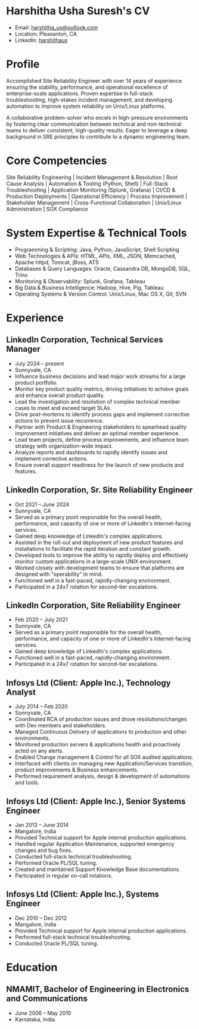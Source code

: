 # Harshitha Usha Suresh's CV

- Email: [harshitha_us@outlook.com](mailto:harshitha_us@outlook.com)
- Location: Pleasanton, CA
- LinkedIn: [harshithaus](https://linkedin.com/in/harshithaus)


# Profile

Accomplished Site Reliability Engineer with over 14 years of experience ensuring the stability, performance, and operational excellence of enterprise-scale applications. Proven expertise in full-stack troubleshooting, high-stakes incident management, and developing automation to improve system reliability on Unix/Linux platforms.

A collaborative problem-solver who excels in high-pressure environments by fostering clear communication between technical and non-technical teams to deliver consistent, high-quality results. Eager to leverage a deep background in SRE principles to contribute to a dynamic engineering team.

# Core Competencies

Site Reliability Engineering | Incident Management & Resolution | Root Cause Analysis | Automation & Tooling (Python, Shell) | Full-Stack Troubleshooting | Application Monitoring (Splunk, Grafana) | CI/CD & Production Deployments | Operational Efficiency | Process Improvement | Stakeholder Management | Cross-Functional Collaboration | Unix/Linux Administration | SOX Compliance

# System Expertise & Technical Tools

- Programming & Scripting: Java, Python, JavaScript, Shell Scripting
- Web Technologies & APIs: HTML, APIs, XML, JSON, Memcached, Apache httpd, Tomcat, jBoss, ATS
- Databases & Query Languages: Oracle, Cassandra DB, MongoDB, SQL, Trino
- Monitoring & Observability: Splunk, Grafana, Tableau
- Big Data & Business Intelligence: Hadoop, Hive, Pig, Tableau
- Operating Systems & Version Control: Unix/Linux, Mac OS X, Git, SVN
# Experience

## LinkedIn Corporation, Technical Services Manager

- July 2024 – present
- Sunnyvale, CA
- Influence business decisions and lead major work streams for a large product portfolio.
- Monitor key product quality metrics, driving initiatives to achieve goals and enhance overall product quality.
- Lead the investigation and resolution of complex technical member cases to meet and exceed target SLAs.
- Drive post-mortems to identify process gaps and implement corrective actions to prevent issue recurrence.
- Partner with Product & Engineering stakeholders to spearhead quality improvement initiatives and deliver an optimal member experience.
- Lead team projects, define process improvements, and influence team strategy with organization-wide impact.
- Analyze reports and dashboards to rapidly identify issues and implement corrective actions.
- Ensure overall support readiness for the launch of new products and features.

## LinkedIn Corporation, Sr. Site Reliability Engineer

- Oct 2021 – June 2024
- Sunnyvale, CA
- Served as a primary point responsible for the overall health, performance, and capacity of one or more of LinkedIn's Internet-facing services.
- Gained deep knowledge of LinkedIn's complex applications.
- Assisted in the roll-out and deployment of new product features and installations to facilitate the rapid iteration and constant growth.
- Developed tools to improve the ability to rapidly deploy and effectively monitor custom applications in a large-scale UNIX environment.
- Worked closely with development teams to ensure that platforms are designed with "operability" in mind.
- Functioned well in a fast-paced, rapidly-changing environment.
- Participated in a 24x7 rotation for second-tier escalations.

## LinkedIn Corporation, Site Reliability Engineer

- Feb 2020 – July 2021
- Sunnyvale, CA
- Served as a primary point responsible for the overall health, performance, and capacity of one or more of LinkedIn's Internet-facing services.
- Gained deep knowledge of LinkedIn's complex applications.
- Functioned well in a fast-paced, rapidly-changing environment.
- Participated in a 24x7 rotation for second-tier escalations.

## Infosys Ltd (Client: Apple Inc.), Technology Analyst

- July 2014 – Feb 2020
- Sunnyvale, CA
- Coordinated RCA of production issues and drove resolutions/changes with Dev members and stakeholders.
- Managed Continuous Delivery of applications to production and other environments.
- Monitored production servers & applications health and proactively acted on any alerts.
- Enabled Change management & Control for all SOX audited applications.
- Interfaced with clients on managing new Application/Services transition, product improvements & Business enhancements.
- Performed requirement analysis, design & development of automations and tools.

## Infosys Ltd (Client: Apple Inc.), Senior Systems Engineer

- Jan 2013 – June 2014
- Mangalore, India
- Provided Technical support for Apple internal production applications.
- Handled regular Application Maintenance, supported emergency changes and bug fixes.
- Conducted full-stack technical troubleshooting.
- Performed Oracle PL/SQL tuning.
- Created and maintained Support Knowledge Base documentations.
- Participated in regular on-call rotations.

## Infosys Ltd (Client: Apple Inc.), Systems Engineer

- Dec 2010 – Dec 2012
- Mangalore, India
- Provided Technical support for Apple internal production applications.
- Performed full-stack technical troubleshooting.
- Conducted Oracle PL/SQL tuning.

# Education

## NMAMIT, Ba​chelor of Engineering in Electronics and Communications

- June 2006 – May 2010
- Karnataka, India

